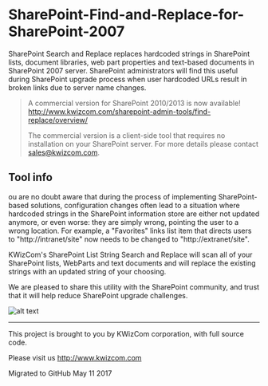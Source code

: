 # SharePoint-Find-and-Replace-for-SharePoint-2007
SharePoint Search and Replace replaces hardcoded strings in SharePoint lists, document libraries, web part properties and text-based documents in SharePoint 2007 server. SharePoint administrators will find this useful during SharePoint upgrade process when user hardcoded URLs result in broken links due to server name changes.

> A commercial version for SharePoint 2010/2013 is now available!
> http://www.kwizcom.com/sharepoint-admin-tools/find-replace/overview/
>
> The commercial version is a client-side tool that requires no installation on your SharePoint server.
> For more details please contact sales@kwizcom.com.

## Tool info
ou are no doubt aware that during the process of implementing SharePoint-based solutions, configuration changes often lead to a situation where hardcoded strings in the SharePoint information store are either not updated anymore, or even worse: they are simply wrong, pointing the user to a wrong location. For example, a "Favorites" links list item that directs users to "http://intranet/site" now needs to be changed to "http://extranet/site".

KWizCom's SharePoint List String Search and Replace will scan all of your SharePoint lists, WebParts and text documents and will replace the existing strings with an updated string of your choosing.

We are pleased to share this utility with the SharePoint community, and trust that it will help reduce SharePoint upgrade challenges.

![alt text](https://github.com/KWizCom/SharePoint-Find-and-Replace/blob/master/Images/SPListSearchReplace_big.jpg "Screenshot")

---
This project is brought to you by KWizCom corporation, with full source code.

Please visit us http://www.kwizcom.com

Migrated to GitHub May 11 2017
